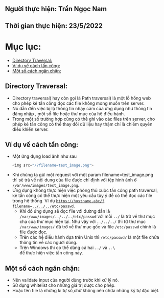 ## Người thực hiện: Trần Ngọc Nam
## Thời gian thực hiện: 23/5/2022

# Mục lục:
  - [Directory Traversal:](#directory-traversal)
  - [Ví dụ về cách tấn công:](#ví-dụ-về-cách-tấn-công)
  - [Một số cách ngăn chặn:](#một-số-cách-ngăn-chặn)

## Directory Traversal:
- Directory traversal( hay còn gọi là Path traversal) là một lỗ hổng web cho phép kẻ tấn công đọc các file không mong muốn trên server.
- Nó dẫn đến việc bị lộ thông tin nhạy cảm của ứng dụng như thông tin đăng nhập , một số file hoặc thư mục của hệ điều hành.
- Trong một số trường hợp cũng có thể ghi vào các files trên server, cho phép kẻ tấn công có thể thay đổi dữ liệu hay thậm chí là chiếm quyền điều khiển server.

## Ví dụ về cách tấn công:
- Một ứng dụng load ảnh như sau
  ```php
  <img src="/?filename=test_image.png">
  ```
- Khi chúng ta gửi một request với một param filename=test_image.png thì sẽ trả về nội dung của file được chỉ định với tệp hình ảnh ở <code>/var/www/images/test_image.png</code>.
- Ứng dụng không thực hiện việc phòng thủ cuộc tấn công path traversal, kẻ tấn công có thể thực hiện một yêu cầu tùy ý để có thể đọc các file trong hệ thống. Ví dụ <code>https://hostname.abc/?filename=../../../etc/passwd</code>.
  - Khi đó ứng dụng sẽ đọc file với đường dẫn là <code>/var/www/images/../../../etc/passwd</code> với mỗi <code>../</code> là trở về thư mục cha của thư mục hiện tại. Như vậy với <code>../../../</code> thì từ thư mục <code>/var/www/images/</code> đã trở về thư mục gốc và file <code>/etc/passwd</code> chính là file được đọc.
  - Trên các hệ điều hành dựa trên Unix thì <code>/etc/passwd/</code> là một file chứa thông tin về các người dùng.
  - Trên Windows thì có thể dùng cả hai <code>../</code> và <code>..\ </code> để thực hiện việc tấn công này.

## Một số cách ngăn chặn:
- Nên validate input của người dùng trước khi xử lý nó.
- Sử dụng whitelist cho những giá trị được cho phép.
- Hoặc tên file là những kí tự số,chữ không nên chứa những ký tự đặc biệt.